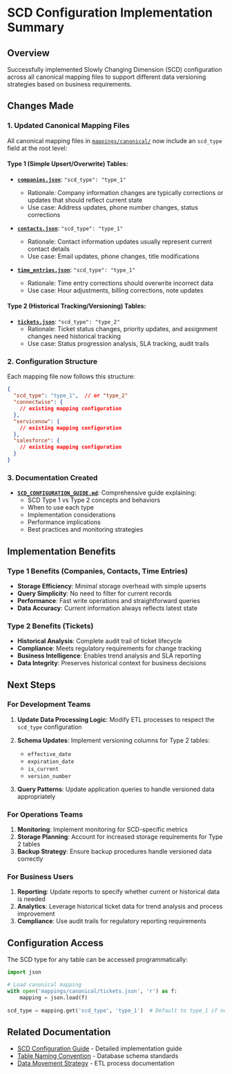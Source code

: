 # SCD Configuration Implementation Summary

## Overview

Successfully implemented Slowly Changing Dimension (SCD) configuration across all canonical mapping files to support different data versioning strategies based on business requirements.

## Changes Made

### 1. Updated Canonical Mapping Files

All canonical mapping files in [`mappings/canonical/`](../mappings/canonical/) now include an `scd_type` field at the root level:

#### Type 1 (Simple Upsert/Overwrite) Tables:
- **[`companies.json`](../mappings/canonical/companies.json)**: `"scd_type": "type_1"`
  - Rationale: Company information changes are typically corrections or updates that should reflect current state
  - Use case: Address updates, phone number changes, status corrections

- **[`contacts.json`](../mappings/canonical/contacts.json)**: `"scd_type": "type_1"`
  - Rationale: Contact information updates usually represent current contact details
  - Use case: Email updates, phone changes, title modifications

- **[`time_entries.json`](../mappings/canonical/time_entries.json)**: `"scd_type": "type_1"`
  - Rationale: Time entry corrections should overwrite incorrect data
  - Use case: Hour adjustments, billing corrections, note updates

#### Type 2 (Historical Tracking/Versioning) Tables:
- **[`tickets.json`](../mappings/canonical/tickets.json)**: `"scd_type": "type_2"`
  - Rationale: Ticket status changes, priority updates, and assignment changes need historical tracking
  - Use case: Status progression analysis, SLA tracking, audit trails

### 2. Configuration Structure

Each mapping file now follows this structure:
```json
{
  "scd_type": "type_1",  // or "type_2"
  "connectwise": {
    // existing mapping configuration
  },
  "servicenow": {
    // existing mapping configuration
  },
  "salesforce": {
    // existing mapping configuration
  }
}
```

### 3. Documentation Created

- **[`SCD_CONFIGURATION_GUIDE.md`](SCD_CONFIGURATION_GUIDE.md)**: Comprehensive guide explaining:
  - SCD Type 1 vs Type 2 concepts and behaviors
  - When to use each type
  - Implementation considerations
  - Performance implications
  - Best practices and monitoring strategies

## Implementation Benefits

### Type 1 Benefits (Companies, Contacts, Time Entries)
- **Storage Efficiency**: Minimal storage overhead with simple upserts
- **Query Simplicity**: No need to filter for current records
- **Performance**: Fast write operations and straightforward queries
- **Data Accuracy**: Current information always reflects latest state

### Type 2 Benefits (Tickets)
- **Historical Analysis**: Complete audit trail of ticket lifecycle
- **Compliance**: Meets regulatory requirements for change tracking
- **Business Intelligence**: Enables trend analysis and SLA reporting
- **Data Integrity**: Preserves historical context for business decisions

## Next Steps

### For Development Teams

1. **Update Data Processing Logic**: Modify ETL processes to respect the `scd_type` configuration
2. **Schema Updates**: Implement versioning columns for Type 2 tables:
   - `effective_date`
   - `expiration_date` 
   - `is_current`
   - `version_number`

3. **Query Patterns**: Update application queries to handle versioned data appropriately

### For Operations Teams

1. **Monitoring**: Implement monitoring for SCD-specific metrics
2. **Storage Planning**: Account for increased storage requirements for Type 2 tables
3. **Backup Strategy**: Ensure backup procedures handle versioned data correctly

### For Business Users

1. **Reporting**: Update reports to specify whether current or historical data is needed
2. **Analytics**: Leverage historical ticket data for trend analysis and process improvement
3. **Compliance**: Use audit trails for regulatory reporting requirements

## Configuration Access

The SCD type for any table can be accessed programmatically:

```python
import json

# Load canonical mapping
with open('mappings/canonical/tickets.json', 'r') as f:
    mapping = json.load(f)
    
scd_type = mapping.get('scd_type', 'type_1')  # Default to type_1 if not specified
```

## Related Documentation

- [SCD Configuration Guide](SCD_CONFIGURATION_GUIDE.md) - Detailed implementation guide
- [Table Naming Convention](TABLE_NAMING_CONVENTION.md) - Database schema standards
- [Data Movement Strategy](DATA_MOVEMENT_STRATEGY_CLICKHOUSE.md) - ETL process documentation
